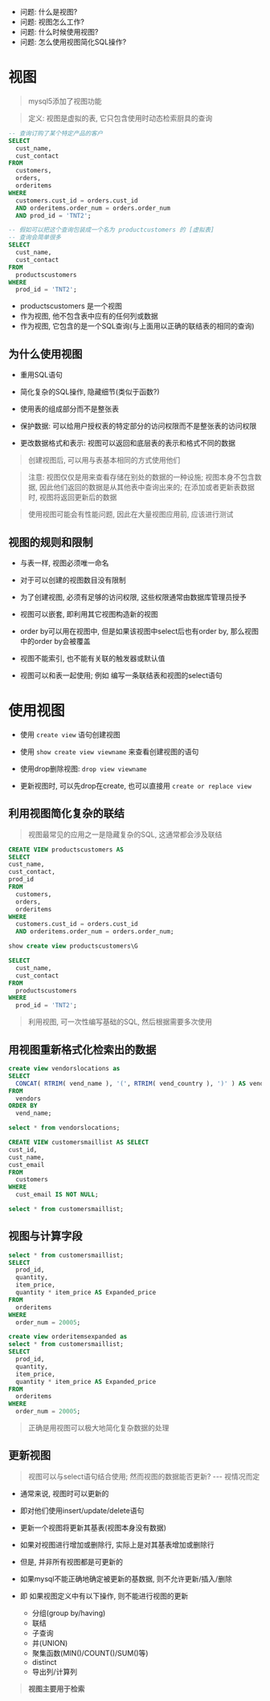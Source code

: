 + 问题: 什么是视图?
+ 问题: 视图怎么工作?
+ 问题: 什么时候使用视图?
+ 问题: 怎么使用视图简化SQL操作?

# 视图

> mysql5添加了视图功能

> 定义: 视图是虚拟的表, 它只包含使用时动态检索厨具的查询

```sql
-- 查询订购了某个特定产品的客户
SELECT
  cust_name,
  cust_contact
FROM
  customers,
  orders,
  orderitems
WHERE
  customers.cust_id = orders.cust_id
  AND orderitems.order_num = orders.order_num
  AND prod_id = 'TNT2';

-- 假如可以把这个查询包装成一个名为 productcustomers 的 [虚拟表]
-- 查询会简单很多
SELECT
  cust_name,
  cust_contact
FROM
  productscustomers
WHERE
  prod_id = 'TNT2';
```

+ productscustomers 是一个视图
+ 作为视图, 他不包含表中应有的任何列或数据
+ 作为视图, 它包含的是一个SQL查询(与上面用以正确的联结表的相同的查询)

## **为什么使用视图**

+ 重用SQL语句

+ 简化复杂的SQL操作, 隐藏细节(类似于函数?)

+ 使用表的组成部分而不是整张表

+ 保护数据: 可以给用户授权表的特定部分的访问权限而不是整张表的访问权限

+ 更改数据格式和表示: 视图可以返回和底层表的表示和格式不同的数据

> 创建视图后, 可以用与表基本相同的方式使用他们

> 注意: 视图仅仅是用来查看存储在别处的数据的一种设施; 视图本身不包含数据, 因此他们返回的数据是从其他表中查询出来的; 在添加或者更新表数据时, 视图将返回更新后的数据

> 使用视图可能会有性能问题, 因此在大量视图应用前, 应该进行测试

## 视图的规则和限制

+ 与表一样, 视图必须唯一命名

+ 对于可以创建的视图数目没有限制

+ 为了创建视图, 必须有足够的访问权限, 这些权限通常由数据库管理员授予

+ 视图可以嵌套, 即利用其它视图构造新的视图

+ order by可以用在视图中, 但是如果该视图中select后也有order by, 那么视图中的order by会被覆盖

+ 视图不能索引, 也不能有关联的触发器或默认值

+ 视图可以和表一起使用; 例如 编写一条联结表和视图的select语句

# 使用视图

+ 使用 `create view` 语句创建视图

+ 使用 `show create view viewname` 来查看创建视图的语句

+ 使用drop删除视图: `drop view viewname`

+ 更新视图时, 可以先drop在create, 也可以直接用 `create or replace view`

## 利用视图简化复杂的联结

> 视图最常见的应用之一是隐藏复杂的SQL, 这通常都会涉及联结

```sql
CREATE VIEW productscustomers AS
SELECT
cust_name,
cust_contact,
prod_id
FROM
  customers,
  orders,
  orderitems
WHERE
  customers.cust_id = orders.cust_id
  AND orderitems.order_num = orders.order_num;

show create view productscustomers\G

SELECT
  cust_name,
  cust_contact
FROM
  productscustomers
WHERE
  prod_id = 'TNT2';
```

> 利用视图, 可一次性编写基础的SQL, 然后根据需要多次使用

## 用视图重新格式化检索出的数据

```sql
create view vendorslocations as
SELECT
  CONCAT( RTRIM( vend_name ), '(', RTRIM( vend_country ), ')' ) AS vend_title
FROM
  vendors
ORDER BY
  vend_name;

select * from vendorslocations;

CREATE VIEW customersmaillist AS SELECT
cust_id,
cust_name,
cust_email
FROM
  customers
WHERE
  cust_email IS NOT NULL;

select * from customersmaillist;


```

## 视图与计算字段

```sql
select * from customersmaillist;
SELECT
  prod_id,
  quantity,
  item_price,
  quantity * item_price AS Expanded_price
FROM
  orderitems
WHERE
  order_num = 20005;

create view orderitemsexpanded as
select * from customersmaillist;
SELECT
  prod_id,
  quantity,
  item_price,
  quantity * item_price AS Expanded_price
FROM
  orderitems
WHERE
  order_num = 20005;
```

> 正确是用视图可以极大地简化复杂数据的处理

## 更新视图

> 视图可以与select语句结合使用; 然而视图的数据能否更新? --- 视情况而定

+ 通常来说, 视图时可以更新的
+ 即对他们使用insert/update/delete语句
+ 更新一个视图将更新其基表(视图本身没有数据)
+ 如果对视图进行增加或删除行, 实际上是对其基表增加或删除行

+ 但是, 并非所有视图都是可更新的
+ 如果mysql不能正确地确定被更新的基数据, 则不允许更新/插入/删除
+ 即 如果视图定义中有以下操作, 则不能进行视图的更新
    + 分组(group by/having)
    + 联结
    + 子查询
    + 并(UNION)
    + 聚集函数(MIN()/COUNT()/SUM()等)
    + distinct
    + 导出列/计算列

> **视图主要用于检索**


